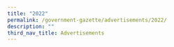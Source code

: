 ```yaml
---
title: "2022"
permalink: /government-gazette/advertisements/2022/
description: ""
third_nav_title: Advertisements
---
```

